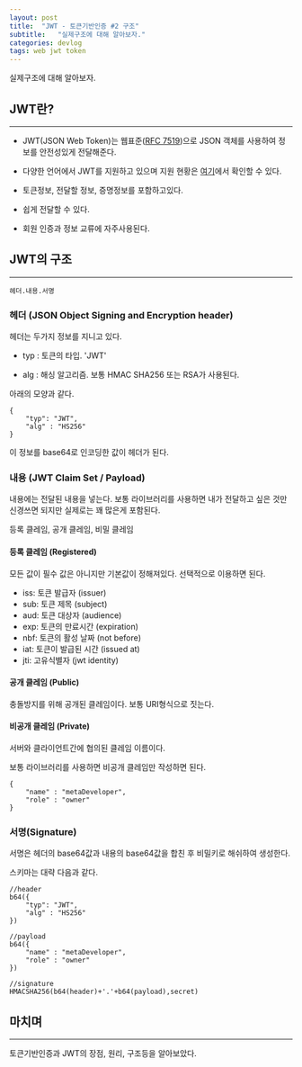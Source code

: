 ```yaml
---
layout: post
title:  "JWT - 토큰기반인증 #2 구조"
subtitle:   "실제구조에 대해 알아보자."
categories: devlog
tags: web jwt token
---
```


실제구조에 대해 알아보자.

## JWT란?
---

- JWT(JSON Web Token)는 웹표준([RFC 7519](https://tools.ietf.org/html/rfc7519))으로 JSON 객체를 사용하여 정보를 안전성있게 전달해준다.

- 다양한 언어에서 JWT를 지원하고 있으며 지원 현황은 [여기](http://jwt.io/)에서 확인할 수 있다.

- 토큰정보, 전달할 정보, 증명정보를 포함하고있다.

- 쉽게 전달할 수 있다.

- 회원 인증과 정보 교류에 자주사용된다.

## JWT의 구조
---

```
헤더.내용.서명
```

### 헤더 (JSON Object Signing and Encryption header)

헤더는 두가지 정보를 지니고 있다.

- typ : 토큰의 타입. 'JWT'

- alg : 해싱 알고리즘. 보통 HMAC SHA256 또는 RSA가 사용된다.

아래의 모양과 같다.

```
{
    "typ": "JWT",
    "alg" : "HS256"
}
```
이 정보를 base64로 인코딩한 값이 헤더가 된다.

### 내용 (JWT Claim Set / Payload)

내용에는 전달된 내용을 넣는다. 보통 라이브러리를 사용하면 내가 전달하고 싶은 것만 신경쓰면 되지만 실제로는 꽤 많은게 포함된다.

등록 클레임, 공개 클레임, 비밀 클레임

#### 등록 클레임 (Registered)

모든 값이 필수 값은 아니지만 기본값이 정해져있다. 선택적으로 이용하면 된다.

- iss: 토큰 발급자 (issuer)
- sub: 토큰 제목 (subject)
- aud: 토큰 대상자 (audience)
- exp: 토큰의 만료시간 (expiration)
- nbf: 토큰의 활성 날짜 (not before)
- iat: 토큰이 발급된 시간 (issued at)
- jti: 고유식별자 (jwt identity)


#### 공개 클레임 (Public)

충돌방지를 위해 공개된 클레임이다. 보통 URI형식으로 짓는다.

#### 비공개 클레임 (Private)

서버와 클라이언트간에 협의된 클레임 이름이다.

보통 라이브러리를 사용하면 비공개 클레임만 작성하면 된다.

```
{
    "name" : "metaDeveloper",
    "role" : "owner"
}
```

### 서명(Signature)

서명은 헤더의 base64값과 내용의 base64값을 합친 후 비밀키로 해쉬하여 생성한다.


스키마는 대략 다음과 같다.

```
//header
b64({
    "typ": "JWT",
    "alg" : "HS256"
})

//payload
b64({
    "name" : "metaDeveloper",
    "role" : "owner"
})

//signature
HMACSHA256(b64(header)+'.'+b64(payload),secret)
```

## 마치며
---

토큰기반인증과 JWT의 장점, 원리, 구조등을 알아보았다.
